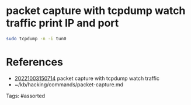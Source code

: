 # packet capture with tcpdump watch traffic print IP and port
```bash
sudo tcpdump -n -i tun0
```

# References
- [20221003150714](/zet/20221003150714/README.md) packet capture with tcpdump watch traffic
- ~/kb/hacking/commands/packet-capture.md

Tags:
    #assorted
